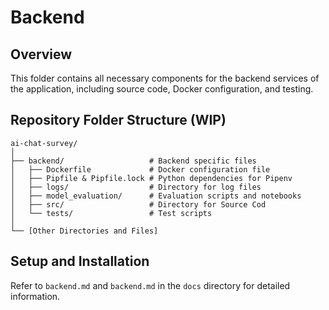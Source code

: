 # Backend

## Overview

This folder contains all necessary components for the backend services of the application, including source code, Docker configuration, and testing.

## Repository Folder Structure (WIP)

```shell
ai-chat-survey/
│
├── backend/                   # Backend specific files
│   ├── Dockerfile             # Docker configuration file
│   ├── Pipfile & Pipfile.lock # Python dependencies for Pipenv
│   ├── logs/                  # Directory for log files
│   ├── model_evaluation/      # Evaluation scripts and notebooks
│   ├── src/                   # Directory for Source Cod
│   └── tests/                 # Test scripts
│
└── [Other Directories and Files]
```

## Setup and Installation

Refer to `backend.md` and `backend.md` in the `docs` directory for detailed information.
